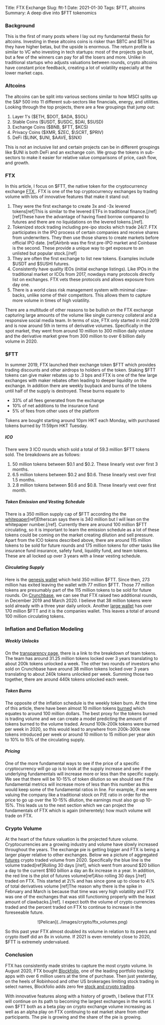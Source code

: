 Title: FTX Exchange
Slug: ftt-1
Date: 2021-01-30
Tags: $FTT, altcoins
Summary: A deep dive into $FTT tokenomics

<h3>Background</h3>
<p>
This is the first of many posts where I lay out my fundamental thesis for altcoins. 
Investing in these altcoins coins is risker than $BTC and $ETH as they have higher betas, but the upside is enormous.
The return profile is similar to VC who investing in tech startups: most of the projects go bust, but a few of the winners can pay for all the losers and more.
Unlike in traditional startups who adjusts valuations between rounds, crypto altcoins have constant price feedback, creating a lot of volatility especially at the lower market caps.
</p>


<h3>Altcoins</h3>
<p>
The altcoins can be split into various sections similar to how MSCI splits up the S&P 500 into 11 different sub-sectors like financials, energy, and utilities. 
Looking through the top projects, there are a few groupings that jump out:
<ol>
  <li>Layer 1's ($ETH, $DOT, $ADA, $SOL)</li>
  <li>Stable Coins ($USDT, $USDC, $DAI, $SUSD)</li>
  <li>Exchange Coins ($BNB, $FTT, $KCS)</li>
  <li>Privacy Coins ($XMR, $ZEC, $\SCRT, $PRIV)</li>
  <li>DeFi ($LINK, $UNI, $AAVE, $SNX)</li>
</ol> 
This is not an inclusive list and certain projects can be in different groupings like $UNI is both DeFi and an exchange coin. 
We group the tokens in sub-sectors to make it easier for relative value comparisons of price, cash flow, and growth.
</p>

<h3>FTX</h3>
<p>
In this article, I focus on $FTT, the native token for the cryptocurrency exchange <a href="https://ftx.com" target="_blank">FTX </a>.
FTX is one of the top cryptocurrency exchanges by trading volume with lots of innovative features that make it stand out:
<ol>
	<li>They were the first exchange to create 3x and -3x levered tokens[ref]This is similar to the levered ETFs in traditional finance.[/ref][ref]These have the advantage of having fixed borrow compared to futures and there are no liquidations on the levered tokens.[/ref].</li>
	<li>Tokenized stock trading including pre-ipo stocks which trade 24/7. FTX participates in the IPO process of certain companies and receive shares from underwriters. They then use those shares to create markets before official IPO date. [ref]Airbnb was the first pre-IPO market and Coinbase is the second. 
	These provide a unique way to get exposure to an unlisted but popular stock.[/ref]</li>
	<li>They are often the first exchange to list new tokens. Examples include $USDT and $SUSHI futures.</li>
	<li>Consistently have quality IEOs (initial exchange listings). Like IPOs in the traditional market or ICOs from 2017, nowdays many protocols directly list on exchanges. FTX vets these protocols and allows exposure from day one.</li>
	<li>There is a world class risk management system with minimal claw-backs, unlike some of their competitors. This allows them to capture more volume in times of high volatility.</li>
</ol> 
There are a multitude of other reasons to be bullish on the FTX exchange capturing large amounts of the volume like single currency collateral and a responsive social media team.
In terms of size, FTX only started in mid 2019 and is now around 5th in terms of derivative volumes.
Specifically in the spot market, they went from around 10 million to 300 million daily volume and the derivative market grew from 300 million to over 6 billion daily volume in 2020.
</p>

<h3>$FTT</h3>
<p>
In summer 2019, FTX launched their exchange token $FTT which provides trading discounts and other airdrops to holders of the token.
Staking $FTT tokens can give maker rebates up to .3 bps and FTX is one of the few large exchanges with maker rebates often leading to deeper liquidity on the exchange.
In addition there are weekly buyback and burns of the tokens until half of the supply is destroyed. These burns equate to 
<ul>
	<li>33% of all fees generated from the exchange</li>
	<li>10% of net additions to the insurance fund</li>
	<li>5% of fees from other uses of the platform </li>
</ul> 
Tokens are bought starting around 10pm HKT each Monday, with purchased tokens burned by 11:59pm HKT Tuesday. 
</p>

<h5>ICO</h5>
<p>
There were 3 ICO rounds which sold a total of 59.3 million $FTT tokens sold. 
The breakdowns are as follows:
<ol>
	<li>50 million tokens between $0.1 and $0.2. These linearly vest over first 3 months.</li>
	<li>6.5 million tokens between $0.2 and $0.6. These linearly vest over first 1.5 months.</li>
	<li>2.8 million tokens between $0.6 and $0.8. These linearly vest over first month.</li>
</ol> 
</p>

<h5>Token Emission and Vesting Schedule</h5>
<p>
There is a 350 million supply cap of $FTT according the the <a href="https://ftx.com/static/media/ftt-white-paper.92bb0d80.pdf" target="_blank">whitepaper</a>[ref]Etherscan says there is 340 million but I will lean on the whitepaper number.[/ref].
Currently there are around 100 million $FTT circulating, so it is important to learn the emission schedule as a lot of these tokens could be coming on the market creating dilution and sell pressure.
Apart from the ICO tokens described above, there are around 115 million tokens to be sold for future rounds and 175 million tokens for other tasks like insurance fund insurance, safety fund, liquidity fund, and team tokens.
These are all locked up over 3 years with a linear vesting schedule. 
</p>

<h5>Circulating Supply</h5>
<p>
Here is the <a href="https://etherscan.io/token/0x50d1c9771902476076ecfc8b2a83ad6b9355a4c9?a=0x772589e99bc9c54dd40acb7d73f88ccbc9d9cf47" target="_blank">genesis wallet</a> which held 350 million $FTT.
Since then, 273 million has exited leaving the wallet with 77 million $FTT. Those 77 million tokens are presumably part of the 115 million tokens to be sold for future rounds.
On <a href="https://www.crunchbase.com/search/funding_rounds/field/organizations/last_funding_at/ftx-exchange" target="_blank">Crunchbase</a>, we can see that FTX raised two additional rounds, in December 2019 and March 2020.
I believe that 38 million tokens were sold already with a three year daily unlock.
Another <a href="https://etherscan.io/token/0x50d1c9771902476076ecfc8b2a83ad6b9355a4c9?a=0xd769010d3813bafaf4addbfe258eafd07828bb83" target="_blank">large wallet</a> has over 170 million $FTT and it is the companies wallet.
This leaves a total of around 100 million circulating tokens. 
</p>


<h3>Inflation and Deflation Modeling</h3>
<h5>Weekly Unlocks</h5>
<p>
On the <a href="https://help.ftx.com/hc/en-us/articles/360029638552-FTT-Transparency-Page" target="_blank">transparency page</a>, there is a link to the breakdown of team tokens.
The team has around 31.25 million tokens locked over 3 years translating to about 200k tokens unlocked a week. 
The other two rounds of investors who sold on Crunchbase have around 38 million tokens locked over 3 years translating to about 240k tokens unlocked per week.
Summing those two together, there are around 440k tokens unlocked each week.
</p>

<h5>Token Burns</h5>
<p>
The opposite of the inflation schedule is the weekly token burn. 
At the time of this article, there have been almost 10 million tokens <a href="https://ftx.com/en/ftt" target="_blank">burned</a> which equates to around 100 million dollars.
The best proxy for the tokens burned is trading volume and we can create a model predicting the amount of tokens burned to the volume traded. 
Around 100k-200k tokens were burned per week in 2020, so this would lead to anywhere from 200k-300k new tokens introduced per week or around 10 million to 15 million per year akin to 10% to 15% of the circulating supply.
</p>
 
<h5>Pricing</h5>
<p>
One of the more fundamental ways to see if the price of a specific cryptocurrency will go up is to look at the supply increase and see if the underlying fundamentals will increase more or less than the specific supply.
We see that there will be 10-15% of token dilution so we should see if the fundamental metrics will increase more of less than this number as this would keep some of the fundamental ratios in line.
For example, if we were valuing the company like a traditional stock on P/E ratio in order for the price to go up over the 10-15% dilution, the earnings must also go up 10-15%.
This leads us to the next section which we can project the fundamentals of FTX which is again (inherentely) how much volume will trade on FTX.
</p>
 
 
<h3>Crypto Volume</h3>
<p>
At the heart of the future valuation is the projected future volume. 
Cryptocurrencies are a growing industry and volume have slowly increased throughout the years.
The exchange pie is getting bigger and FTX is being a larger player relative to other exchanges.
Below we a picture of aggregated <a href="https://www.coingecko.com/en/exchanges/derivatives" target="_blank">futures</a> crypto traded volume from 2020.
Specifically the blue line is the volume traded[ref]Rolling 30 days [/ref], which went from around $20 billion a day to the current $160 billion a day an 8x increase in a year.
In addition, the red line is the plot of futures volume[ref]Also rolling 30 days [/ref] traded on FTX.
This started at 2\% and has since gone up to close to 4\% of total derivatives volume [ref]The reason why there is the spike in February and March is because that time was very high volatility and FTX was one of the exchanges that was still functioning properly with the least amount of clawbacks.[/ref].
I expect both the volume of crypto currencies traded and the percent traded on FTX to continue to increase in the foreseeable future.
</p>

<center>
![Pelican](../images/crypto/ftx_volumes.png)
</center>

<p>
So this past year FTX almost doubled its volume in relation to its peers and crypto itself did an 8x in volume.
If 2021 is even remotely close to 2020, $FTT is extremely undervalued.
</p>

<h3>Conclusion</h3>
<p>
FTX has consistently made strides to capture the most crypto volume. 
In August 2020, FTX bought <a href="https://www.coindesk.com/ftx-blockfolio-150m-deal" target="_blank">Blockfolio</a>, one of the leading portfolio tracking apps with over 6 million users at the time of purchase.
Then just yesterday, on the heels of Robinhood and other US brokerages limiting stock trading in select names, Blockfolio adds zero fee <a href="https://www.coindesk.com/porfolio-app-blockfolio-crypto-stock-trading" target="_blank">stock and crypto trading</a>.
</p>

<p>
With innovative features along with a history of growth, I believe that FTX will continue on its path to becoming the largest exchanges in the world. 
I own $FTT both as a beta play on crypto exchange volume increasing as well as an alpha play on FTX continuing to eat market share from other participants.
The pie is growing and the share of the pie is growing.
</p>